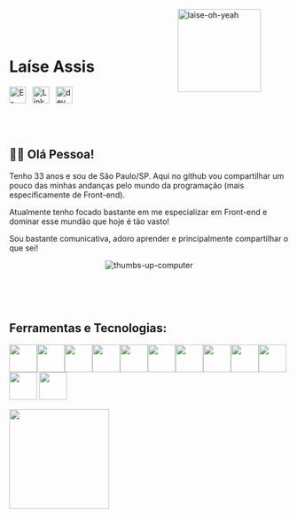 <img src="https://i.ibb.co/6gMGmCL/laise-oh-yeah.png" alt="laise-oh-yeah" border="0" width="150" align="right" style="margin-right:50px;">

<br><br>

<h1>Laíse Assis</h1> 

<a href="mailto:laise.assis@hotmail.com" target="_blank"><img src="https://i.ibb.co/GC6ZGmY/envelope-regular.png" alt="E-mail" border="0" width="30"></a>&nbsp;&nbsp;
<a href="https://www.linkedin.com/in/laiseassis/" target="_blank"><img src="https://i.ibb.co/J2szZGy/linkedin.png" alt="Linkedin" border="0" width="30"></a>&nbsp;&nbsp;
<a href="https://dev.to/laiseassis" target="_blank"><img src="https://i.ibb.co/3ytkGq1/dev.png" alt="dev" border="0" width="30"></a>


<br><br>

## 🙋‍♀️ Olá Pessoa!

Tenho 33 anos e sou de São Paulo/SP. Aqui no github vou compartilhar um pouco das minhas andanças pelo mundo da programação (mais especificamente de Front-end).

Atualmente tenho focado bastante em me especializar em Front-end e dominar esse mundão que hoje é tão vasto!

Sou bastante comunicativa, adoro aprender e principalmente compartilhar o que sei!

<p align="center">
    <img src="https://i.ibb.co/MnRcXK6/thumbs-up-computer.gif" alt="thumbs-up-computer" border="0">
</p>

<h2></h2>
<br><br>

## Ferramentas e Tecnologias:

<img width="50" src="https://cdn.jsdelivr.net/gh/devicons/devicon@latest/icons/css3/css3-original-wordmark.svg" /><img width="50" src="https://cdn.jsdelivr.net/gh/devicons/devicon@latest/icons/html5/html5-original-wordmark.svg" /><img width="50" src="https://cdn.jsdelivr.net/gh/devicons/devicon@latest/icons/sass/sass-original.svg" /><img width="50" src="https://cdn.jsdelivr.net/gh/devicons/devicon@latest/icons/bootstrap/bootstrap-original-wordmark.svg" /><img width="50" src="https://cdn.jsdelivr.net/gh/devicons/devicon@latest/icons/javascript/javascript-original.svg" /><img width="50" src="https://cdn.jsdelivr.net/gh/devicons/devicon@latest/icons/vuejs/vuejs-original-wordmark.svg" /><img width="50" src="https://cdn.jsdelivr.net/gh/devicons/devicon@latest/icons/vuetify/vuetify-original.svg" /><img width="50" src="https://cdn.jsdelivr.net/gh/devicons/devicon@latest/icons/typescript/typescript-original.svg" /><img width="50" src="https://cdn.jsdelivr.net/gh/devicons/devicon@latest/icons/jquery/jquery-plain-wordmark.svg" /><img width="50" src="https://cdn.jsdelivr.net/gh/devicons/devicon@latest/icons/figma/figma-original.svg" /><img width="50" src="https://cdn.jsdelivr.net/gh/devicons/devicon@latest/icons/wordpress/wordpress-original.svg" />
<img width="50" src="https://cdn.jsdelivr.net/gh/devicons/devicon@latest/icons/git/git-original.svg" />

<div>
<a href="https://github.com/laiseassis">
<img loading="lazy" height="180em" src="https://github-readme-stats.vercel.app/api/top-langs/?username=laiseassis&layout=compact&langs_count=7&theme=dracula"/>
<!--img loading="lazy" height="180em" src="https://github-readme-stats.vercel.app/api?username=laiseassis&show_icons=true&theme=dracula&include_all_commits=true&count_private=true"/-->
</div>
          
<!--
**laiseassis/laiseassis** is a ✨ _special_ ✨ repository because its `README.md` (this file) appears on your GitHub profile.

Here are some ideas to get you started:

- 🔭 I’m currently working on ...
- 🌱 I’m currently learning ...
- 👯 I’m looking to collaborate on ...
- 🤔 I’m looking for help with ...
- 💬 Ask me about ...
- 📫 How to reach me: ...
- 😄 Pronouns: ...
- ⚡ Fun fact: ...
-->
